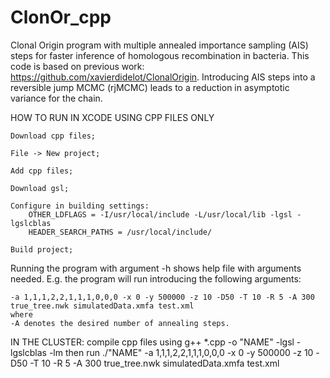 # ClonOr_cpp

Clonal Origin program with multiple annealed importance sampling (AIS) steps for faster inference of homologous recombination in bacteria. This code is based on previous work: https://github.com/xavierdidelot/ClonalOrigin. Introducing AIS steps into a reversible jump MCMC (rjMCMC) leads to a reduction in asymptotic variance for the chain.

HOW TO RUN IN XCODE USING CPP FILES ONLY

	Download cpp files;

	File -> New project;

	Add cpp files;

	Download gsl;

	Configure in building settings:
		OTHER_LDFLAGS = -I/usr/local/include -L/usr/local/lib -lgsl -lgslcblas
		HEADER_SEARCH_PATHS = /usr/local/include/
  
	Build project;
	
Running the program with argument -h shows help file with arguments needed. E.g. the program will run introducing the following arguments:
	
	-a 1,1,1,2,2,1,1,1,0,0,0 -x 0 -y 500000 -z 10 -D50 -T 10 -R 5 -A 300 true_tree.nwk simulatedData.xmfa test.xml
	where
	-A denotes the desired number of annealing steps.


IN THE CLUSTER: compile cpp files using
	g++ *.cpp -o "NAME" -lgsl -lgslcblas -lm
then run
	./"NAME" -a 1,1,1,2,2,1,1,1,0,0,0 -x 0 -y 500000 -z 10 -D50 -T 10 -R 5 -A 300 true_tree.nwk simulatedData.xmfa test.xml
